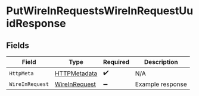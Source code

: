 # PutWireInRequestsWireInRequestUuidResponse


## Fields

| Field                                                     | Type                                                      | Required                                                  | Description                                               |
| --------------------------------------------------------- | --------------------------------------------------------- | --------------------------------------------------------- | --------------------------------------------------------- |
| `HttpMeta`                                                | [HTTPMetadata](../../Models/Components/HTTPMetadata.md)   | :heavy_check_mark:                                        | N/A                                                       |
| `WireInRequest`                                           | [WireInRequest](../../Models/Components/WireInRequest.md) | :heavy_minus_sign:                                        | Example response                                          |
